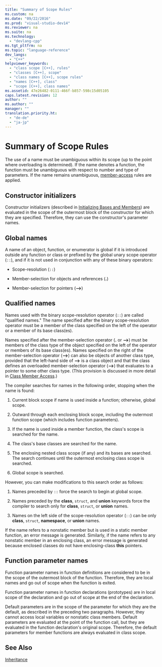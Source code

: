 ```yaml
---
title: "Summary of Scope Rules"
ms.custom: na
ms.date: "09/22/2016"
ms.prod: "visual-studio-dev14"
ms.reviewer: na
ms.suite: na
ms.technology: 
  - "devlang-cpp"
ms.tgt_pltfrm: na
ms.topic: "language-reference"
dev_langs: 
  - "C++"
helpviewer_keywords: 
  - "class scope [C++], rules"
  - "classes [C++], scope"
  - "class names [C++], scope rules"
  - "names [C++], class"
  - "scope [C++], class names"
ms.assetid: 47e26482-0111-466f-b857-598c15d05105
caps.latest.revision: 12
author: ""
ms.author: ""
manager: ""
translation.priority.ht: 
  - "de-de"
  - "ja-jp"
---
```

# Summary of Scope Rules
The use of a name must be unambiguous within its scope (up to the point where overloading is determined). If the name denotes a function, the function must be unambiguous with respect to number and type of parameters. If the name remains unambiguous, [member-access](../vs140/member-access-control--c---.md) rules are applied.  
  
## Constructor initializers  
 Constructor initializers (described in [Initializing Bases and Members](assetId:///2f71377e-2b6b-49da-9a26-18e9b40226a1)) are evaluated in the scope of the outermost block of the constructor for which they are specified. Therefore, they can use the constructor's parameter names.  
  
## Global names  
 A name of an object, function, or enumerator is global if it is introduced outside any function or class or prefixed by the global unary scope operator (`::`), and if it is not used in conjunction with any of these binary operators:  
  
-   Scope-resolution (`::`)  
  
-   Member-selection for objects and references (**.**)  
  
-   Member-selection for pointers (**–>**)  
  
## Qualified names  
 Names used with the binary scope-resolution operator (`::`) are called "qualified names." The name specified after the binary scope-resolution operator must be a member of the class specified on the left of the operator or a member of its base class(es).  
  
 Names specified after the member-selection operator (**.** or **–>**) must be members of the class type of the object specified on the left of the operator or members of its base class(es). Names specified on the right of the member-selection operator (**–>**) can also be objects of another class type, provided that the left-hand side of **–>** is a class object and that the class defines an overloaded member-selection operator (**–>**) that evaluates to a pointer to some other class type. (This provision is discussed in more detail in [Class Member Access](../vs140/member-access.md).)  
  
 The compiler searches for names in the following order, stopping when the name is found:  
  
1.  Current block scope if name is used inside a function; otherwise, global scope.  
  
2.  Outward through each enclosing block scope, including the outermost function scope (which includes function parameters).  
  
3.  If the name is used inside a member function, the class's scope is searched for the name.  
  
4.  The class's base classes are searched for the name.  
  
5.  The enclosing nested class scope (if any) and its bases are searched. The search continues until the outermost enclosing class scope is searched.  
  
6.  Global scope is searched.  
  
 However, you can make modifications to this search order as follows:  
  
1.  Names preceded by `::` force the search to begin at global scope.  
  
2.  Names preceded by the **class**, `struct`, and **union** keywords force the compiler to search only for **class**, `struct`, or **union** names.  
  
3.  Names on the left side of the scope-resolution operator (`::`) can be only **class**, `struct`, **namespace**, or **union** names.  
  
 If the name refers to a nonstatic member but is used in a static member function, an error message is generated. Similarly, if the name refers to any nonstatic member in an enclosing class, an error message is generated because enclosed classes do not have enclosing-class **this** pointers.  
  
## Function parameter names  
 Function parameter names in function definitions are considered to be in the scope of the outermost block of the function. Therefore, they are local names and go out of scope when the function is exited.  
  
 Function parameter names in function declarations (prototypes) are in local scope of the declaration and go out of scope at the end of the declaration.  
  
 Default parameters are in the scope of the parameter for which they are the default, as described in the preceding two paragraphs. However, they cannot access local variables or nonstatic class members. Default parameters are evaluated at the point of the function call, but they are evaluated in the function declaration's original scope. Therefore, the default parameters for member functions are always evaluated in class scope.  
  
## See Also  
 [Inheritance](../vs140/inheritance---c---.md)
